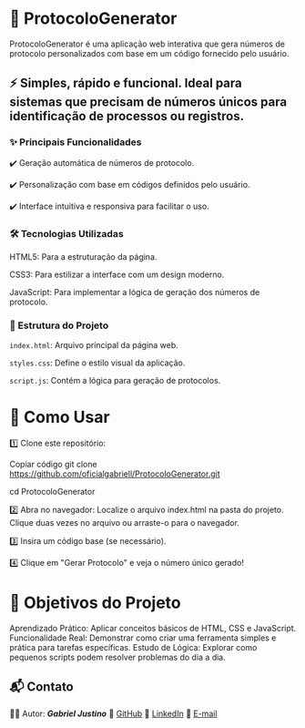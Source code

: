 # 🧾 ProtocoloGenerator
ProtocoloGenerator é uma aplicação web interativa que gera números de protocolo personalizados com base em um código fornecido pelo usuário.

## ⚡ Simples, rápido e funcional. Ideal para sistemas que precisam de números únicos para identificação de processos ou registros.

### ✨ Principais Funcionalidades
✔️ Geração automática de números de protocolo.

✔️ Personalização com base em códigos definidos pelo usuário.

✔️ Interface intuitiva e responsiva para facilitar o uso.


### 🛠️ Tecnologias Utilizadas
HTML5: Para a estruturação da página.

CSS3: Para estilizar a interface com um design moderno.

JavaScript: Para implementar a lógica de geração dos números de protocolo.

### 📂 Estrutura do Projeto
`index.html`: Arquivo principal da página web.

`styles.css`: Define o estilo visual da aplicação.

`script.js`: Contém a lógica para geração de protocolos.

# 🚀 Como Usar
1️⃣ Clone este repositório:

Copiar código
git clone https://github.com/oficialgabriell/ProtocoloGenerator.git

cd ProtocoloGenerator

2️⃣ Abra no navegador:
Localize o arquivo index.html na pasta do projeto.
Clique duas vezes no arquivo ou arraste-o para o navegador.

3️⃣ Insira um código base (se necessário).

4️⃣ Clique em "Gerar Protocolo" e veja o número único gerado!

# 🧠 Objetivos do Projeto
Aprendizado Prático: Aplicar conceitos básicos de HTML, CSS e JavaScript.
Funcionalidade Real: Demonstrar como criar uma ferramenta simples e prática para tarefas específicas.
Estudo de Lógica: Explorar como pequenos scripts podem resolver problemas do dia a dia.
## 📬 Contato
👨‍💻 Autor: ***Gabriel Justino***
🔗 [GitHub](https://github.com/oficialgabriell)
🔗 [LinkedIn](https://linkedin.com/in/gabriel-justino-388566194/)
🔗 [E-mail](profissgabriell@gmail.com)


